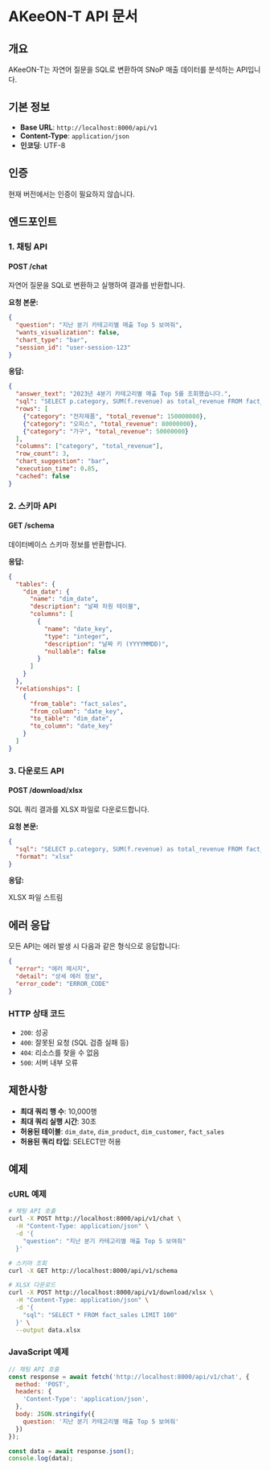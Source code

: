 # AKeeON-T API 문서

## 개요

AKeeON-T는 자연어 질문을 SQL로 변환하여 SNoP 매출 데이터를 분석하는 API입니다.

## 기본 정보

- **Base URL**: `http://localhost:8000/api/v1`
- **Content-Type**: `application/json`
- **인코딩**: UTF-8

## 인증

현재 버전에서는 인증이 필요하지 않습니다.

## 엔드포인트

### 1. 채팅 API

#### POST /chat

자연어 질문을 SQL로 변환하고 실행하여 결과를 반환합니다.

**요청 본문:**

```json
{
  "question": "지난 분기 카테고리별 매출 Top 5 보여줘",
  "wants_visualization": false,
  "chart_type": "bar",
  "session_id": "user-session-123"
}
```

**응답:**

```json
{
  "answer_text": "2023년 4분기 카테고리별 매출 Top 5를 조회했습니다.",
  "sql": "SELECT p.category, SUM(f.revenue) as total_revenue FROM fact_sales f JOIN dim_product p ON f.product_id = p.product_id JOIN dim_date d ON f.date_key = d.date_key WHERE d.quarter = 4 AND d.year = 2023 GROUP BY p.category ORDER BY total_revenue DESC LIMIT 5",
  "rows": [
    {"category": "전자제품", "total_revenue": 150000000},
    {"category": "오피스", "total_revenue": 80000000},
    {"category": "가구", "total_revenue": 50000000}
  ],
  "columns": ["category", "total_revenue"],
  "row_count": 3,
  "chart_suggestion": "bar",
  "execution_time": 0.85,
  "cached": false
}
```

### 2. 스키마 API

#### GET /schema

데이터베이스 스키마 정보를 반환합니다.

**응답:**

```json
{
  "tables": {
    "dim_date": {
      "name": "dim_date",
      "description": "날짜 차원 테이블",
      "columns": [
        {
          "name": "date_key",
          "type": "integer",
          "description": "날짜 키 (YYYYMMDD)",
          "nullable": false
        }
      ]
    }
  },
  "relationships": [
    {
      "from_table": "fact_sales",
      "from_column": "date_key",
      "to_table": "dim_date",
      "to_column": "date_key"
    }
  ]
}
```

### 3. 다운로드 API

#### POST /download/xlsx

SQL 쿼리 결과를 XLSX 파일로 다운로드합니다.

**요청 본문:**

```json
{
  "sql": "SELECT p.category, SUM(f.revenue) as total_revenue FROM fact_sales f JOIN dim_product p ON f.product_id = p.product_id GROUP BY p.category",
  "format": "xlsx"
}
```

**응답:**

XLSX 파일 스트림

## 에러 응답

모든 API는 에러 발생 시 다음과 같은 형식으로 응답합니다:

```json
{
  "error": "에러 메시지",
  "detail": "상세 에러 정보",
  "error_code": "ERROR_CODE"
}
```

### HTTP 상태 코드

- `200`: 성공
- `400`: 잘못된 요청 (SQL 검증 실패 등)
- `404`: 리소스를 찾을 수 없음
- `500`: 서버 내부 오류

## 제한사항

- **최대 쿼리 행 수**: 10,000행
- **최대 쿼리 실행 시간**: 30초
- **허용된 테이블**: `dim_date`, `dim_product`, `dim_customer`, `fact_sales`
- **허용된 쿼리 타입**: SELECT만 허용

## 예제

### cURL 예제

```bash
# 채팅 API 호출
curl -X POST http://localhost:8000/api/v1/chat \
  -H "Content-Type: application/json" \
  -d '{
    "question": "지난 분기 카테고리별 매출 Top 5 보여줘"
  }'

# 스키마 조회
curl -X GET http://localhost:8000/api/v1/schema

# XLSX 다운로드
curl -X POST http://localhost:8000/api/v1/download/xlsx \
  -H "Content-Type: application/json" \
  -d '{
    "sql": "SELECT * FROM fact_sales LIMIT 100"
  }' \
  --output data.xlsx
```

### JavaScript 예제

```javascript
// 채팅 API 호출
const response = await fetch('http://localhost:8000/api/v1/chat', {
  method: 'POST',
  headers: {
    'Content-Type': 'application/json',
  },
  body: JSON.stringify({
    question: '지난 분기 카테고리별 매출 Top 5 보여줘'
  })
});

const data = await response.json();
console.log(data);
```
